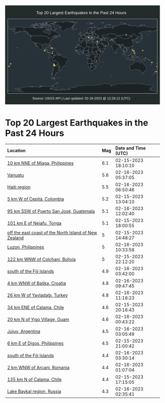 ![Map](./map.png)

# Top 20 Largest Earthquakes in the Past 24 Hours

| Location | Mag | Date and Time (UTC) |
|:---|:---|:---|
| [10 km NNE of Miaga, Philippines](https://earthquake.usgs.gov/earthquakes/eventpage/us6000jp76) | 6.1 | 02-15-2023 18:10:10 |
| [Vanuatu](https://earthquake.usgs.gov/earthquakes/eventpage/us6000jpb1) | 5.6 | 02-16-2023 05:37:05 |
| [Haiti region](https://earthquake.usgs.gov/earthquakes/eventpage/us6000jpbd) | 5.5 | 02-16-2023 06:50:46 |
| [5 km W of Cepitá, Colombia](https://earthquake.usgs.gov/earthquakes/eventpage/us6000jp3b) | 5.2 | 02-15-2023 13:04:10 |
| [95 km SSW of Puerto San José, Guatemala](https://earthquake.usgs.gov/earthquakes/eventpage/us6000jpdh) | 5.1 | 02-16-2023 12:02:40 |
| [101 km E of Neiafu, Tonga](https://earthquake.usgs.gov/earthquakes/eventpage/us6000jp72) | 5.1 | 02-15-2023 18:00:55 |
| [off the east coast of the North Island of New Zealand](https://earthquake.usgs.gov/earthquakes/eventpage/us6000jp5v) | 5 | 02-15-2023 14:48:27 |
| [Luzon, Philippines](https://earthquake.usgs.gov/earthquakes/eventpage/us6000jpc7) | 5 | 02-16-2023 10:33:58 |
| [122 km WNW of Colchani, Bolivia](https://earthquake.usgs.gov/earthquakes/eventpage/us6000jp8r) | 5 | 02-15-2023 22:12:20 |
| [south of the Fiji Islands](https://earthquake.usgs.gov/earthquakes/eventpage/us6000jpag) | 4.9 | 02-16-2023 03:42:00 |
| [4 km WNW of Baška, Croatia](https://earthquake.usgs.gov/earthquakes/eventpage/us6000jpbt) | 4.8 | 02-16-2023 09:47:45 |
| [26 km W of Yayladağı, Turkey](https://earthquake.usgs.gov/earthquakes/eventpage/us6000jpd5) | 4.8 | 02-16-2023 11:16:23 |
| [34 km ENE of Calama, Chile](https://earthquake.usgs.gov/earthquakes/eventpage/us6000jp7z) | 4.6 | 02-15-2023 20:16:43 |
| [20 km N of Yigo Village, Guam](https://earthquake.usgs.gov/earthquakes/eventpage/us6000jp9n) | 4.6 | 02-16-2023 00:43:22 |
| [Jujuy, Argentina](https://earthquake.usgs.gov/earthquakes/eventpage/us6000jpab) | 4.5 | 02-16-2023 03:05:49 |
| [6 km E of Digos, Philippines](https://earthquake.usgs.gov/earthquakes/eventpage/us6000jp86) | 4.5 | 02-15-2023 21:00:42 |
| [south of the Fiji Islands](https://earthquake.usgs.gov/earthquakes/eventpage/us6000jpaf) | 4.4 | 02-16-2023 03:30:14 |
| [2 km WNW of Arcani, Romania](https://earthquake.usgs.gov/earthquakes/eventpage/us6000jp9t) | 4.4 | 02-16-2023 01:07:04 |
| [135 km N of Calama, Chile](https://earthquake.usgs.gov/earthquakes/eventpage/us6000jp6u) | 4.4 | 02-15-2023 17:15:05 |
| [Lake Baykal region, Russia](https://earthquake.usgs.gov/earthquakes/eventpage/us6000jpa8) | 4.3 | 02-16-2023 02:35:41 |
